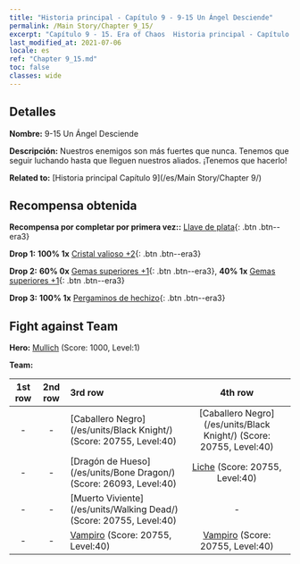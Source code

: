 ```yaml
---
title: "Historia principal - Capítulo 9 - 9-15 Un Ángel Desciende"
permalink: /Main Story/Chapter 9_15/
excerpt: "Capítulo 9 - 15. Era of Chaos  Historia principal - Capítulo 9_15. 9-15 Un Ángel Desciende"
last_modified_at: 2021-07-06
locale: es
ref: "Chapter 9_15.md"
toc: false
classes: wide
---
```


## Detalles

 **Nombre:** 9-15 Un Ángel Desciende

 **Descripción:** Nuestros enemigos son más fuertes que nunca. Tenemos que seguir luchando hasta que lleguen nuestros aliados. ¡Tenemos que hacerlo!

 **Related to:** [Historia principal Capítulo 9](/es/Main Story/Chapter 9/)

## Recompensa obtenida

 **Recompensa por completar por primera vez::** [Llave de plata](/ItemsES/con_693/){: .btn .btn--era3}

 **Drop 1:** **100% 1x** [Cristal valioso +2](/ItemsES/mat_31/){: .btn .btn--era3}

 **Drop 2:** **60% 0x** [Gemas superiores +1](/ItemsES/mat_23/){: .btn .btn--era3}, **40% 1x** [Gemas superiores +1](/ItemsES/mat_23/){: .btn .btn--era3}

 **Drop 3:** **100% 1x** [Pergaminos de hechizo](/ItemsES/con_694/){: .btn .btn--era3}


## Fight against Team
 **Hero:** [Mullich](/es/heroes/Mullich/) (Score: 1000, Level:1)

 **Team:**


  | 1st row | 2nd row | 3rd row | 4th row |
  |:----:|:----:|:----|:----:|
  | - | - | [Caballero Negro](/es/units/Black Knight/) (Score: 20755, Level:40)  | [Caballero Negro](/es/units/Black Knight/) (Score: 20755, Level:40)  |
  | - | - | [Dragón de Hueso](/es/units/Bone Dragon/) (Score: 26093, Level:40)  | [Liche](/es/units/Lich/) (Score: 20755, Level:40)  |
  | - | - | [Muerto Viviente](/es/units/Walking Dead/) (Score: 20755, Level:40)  | - |
  | - | - | [Vampiro](/es/units/Vampire/) (Score: 20755, Level:40)  | [Vampiro](/es/units/Vampire/) (Score: 20755, Level:40)  |


